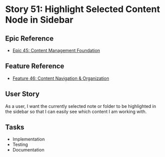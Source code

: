 # Story 51: Highlight Selected Content Node in Sidebar

## Epic Reference
- [Epic 45: Content Management Foundation](../../1-epics/2-to-refine/45-epic-content_management_foundation.md)

## Feature Reference
- [Feature 46: Content Navigation & Organization](../../2-features/1-ready/46-feature-content_navigation_and_organization.md)

## User Story
As a user, I want the currently selected note or folder to be highlighted in the sidebar so that I can easily see which content I am working with.

## Tasks
- Implementation
- Testing
- Documentation 
